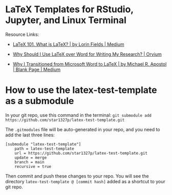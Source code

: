 # LaTeX Templates for RStudio, Jupyter, and Linux Terminal  

Resource Links:

- [LaTeX 101. What is LaTeX? | by Lorin Fields | Medium](https://medium.com/@lorinlambda/latex-101-fc45d49f42ee)

- [Why Should I Use LaTeX over Word for Writing My Research? | Orvium](https://blog.orvium.io/latex-over-word/)

- [Why I Transitioned from Microsoft Word to LaTeX | by Michael R. Apostol | Blank Page | Medium](https://medium.com/blankpage/why-i-transitioned-from-microsoft-word-to-latex-7b9392705167)

# How to use the latex-test-template as a submodule

In your git repo, use this command in the terminal: 
`git submodule add https://github.com/star1327p/latex-test-template.git`

The `.gitmodules` file will be auto-generated in your repo, and you need to add the last three lines:
```
[submodule "latex-test-template"]
	path = latex-test-template
	url = https://github.com/star1327p/latex-test-template.git
	update = merge
	branch = main
	recursive = true
```
Then commit and push these changes to your repo. You will see the directory `latex-test-template @ [commit hash]` added as a shortcut to your git repo.

